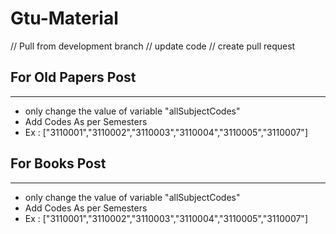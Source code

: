 # Gtu-Material

// Pull from development branch
// update code
// create pull request


## For Old Papers Post
---

- only change the value of variable "allSubjectCodes"
- Add Codes As per Semesters 
- Ex : ["3110001","3110002","3110003","3110004","3110005","3110007"]


## For Books Post
---

- only change the value of variable "allSubjectCodes"
- Add Codes As per Semesters 
- Ex : ["3110001","3110002","3110003","3110004","3110005","3110007"]